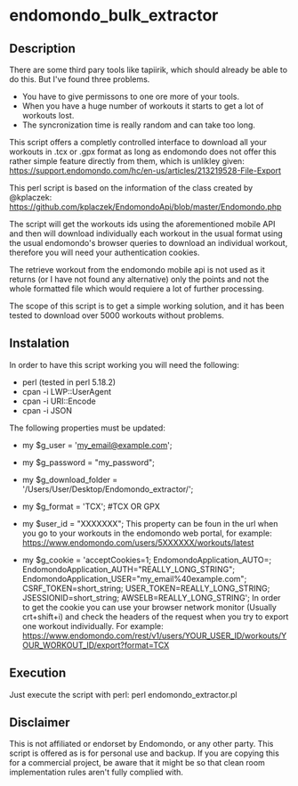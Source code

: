 # endomondo_bulk_extractor

## Description
There are some third pary tools like tapiirik, which should already be able to do this. But I've found three problems.
- You have to give permissons to one ore more of your tools.
- When you have a huge number of workouts it starts to get a lot of workouts lost.
- The syncronization time is really random and can take too long.

This script offers a completly controlled interface to download all your workouts in .tcx or .gpx format as long as endomondo does not offer this rather simple feature directly from them, which is unlikley given:
https://support.endomondo.com/hc/en-us/articles/213219528-File-Export

This perl script is based on the information of the class created by @kplaczek:
https://github.com/kplaczek/EndomondoApi/blob/master/Endomondo.php

The script will get the workouts ids using the aforementioned mobile API and then will download individually each workout in the usual format using the usual endomondo's browser queries to download an individual workout, therefore you will need your authentication cookies.

The retrieve workout from the endomondo mobile api is not used as it returns (or I have not found any alternative) only the points and not the whole formatted file which would requiere a lot of further processing.

The scope of this script is to get a simple working solution, and it has been tested to download over 5000 workouts without problems.

## Instalation
In order to have this script working you will need the following:
- perl (tested in perl 5.18.2)
- cpan -i LWP::UserAgent
- cpan -i  URI::Encode
- cpan -i  JSON


The following properties must be updated:

- my $g_user = 'my_email@example.com';
- my $g_password = "my_password";
- my $g_download_folder = '/Users/User/Desktop/Endomondo_extractor/';
- my $g_format = 'TCX'; #TCX OR GPX

- my $user_id = "XXXXXXX";
This property can be foun in the url when you go to your workouts in the endomondo web portal, for example:
https://www.endomondo.com/users/5XXXXXX/workouts/latest

- my $g_cookie = 'acceptCookies=1; EndomondoApplication_AUTO=; EndomondoApplication_AUTH="REALLY_LONG_STRING"; EndomondoApplication_USER="my_email%40example.com"; CSRF_TOKEN=short_string; USER_TOKEN=REALLY_LONG_STRING; JSESSIONID=short_string; AWSELB=REALLY_LONG_STRING';
In order to get the cookie you can use your browser network monitor (Usually crt+shift+i) and check the headers of the request when you try to export one workout individually. For example:
https://www.endomondo.com/rest/v1/users/YOUR_USER_ID/workouts/YOUR_WORKOUT_ID/export?format=TCX


## Execution
Just execute the script with perl:
perl endomondo_extractor.pl

## Disclaimer
This is not affiliated or endorset by Endomondo, or any other party. This script is offered as is for personal use and backup. If you are copying this for a commercial project, be aware that it might be so that clean room implementation rules aren't fully complied with.
